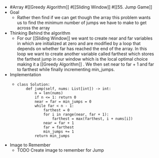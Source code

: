 - #Array #[[Greedy Algorithm]] #[[Sliding Window]] #[[55. Jump Game]]
- Goal
	- Rather then find if we can get though the array this problem wants us to find the minimum number of jumps we have to make to get across the array
- Thinking Behind the algorithm
	- For our [[Sliding Window]] we want to create near and far variables in which are initialized at zero and are modified by a loop that depends on whether far has reached the end of the array. In this loop we want to create another variable called farthest which stores the farthest jump in our window which is the local optimal choice making it a [[Greedy Algorithm]] . We then set near to far + 1 and far to farthest while finally incrementing min_jumps.
- Implementation
	- ```
	  class Solution:
	      def jump(self, nums: List[int]) -> int:
	          n = len(nums)
	          if n <= 1: return 0
	          near = far = min_jumps = 0
	          while far < n - 1:
	              farthest = 0
	              for i in range(near, far + 1):
	                  farthest = max(farthest, i + nums[i])
	              near = far + 1
	              far = farthest
	              min_jumps += 1
	          return min_jumps
	  
	  ```
- Image to Remember
	- TODO Create image to remember for Jump